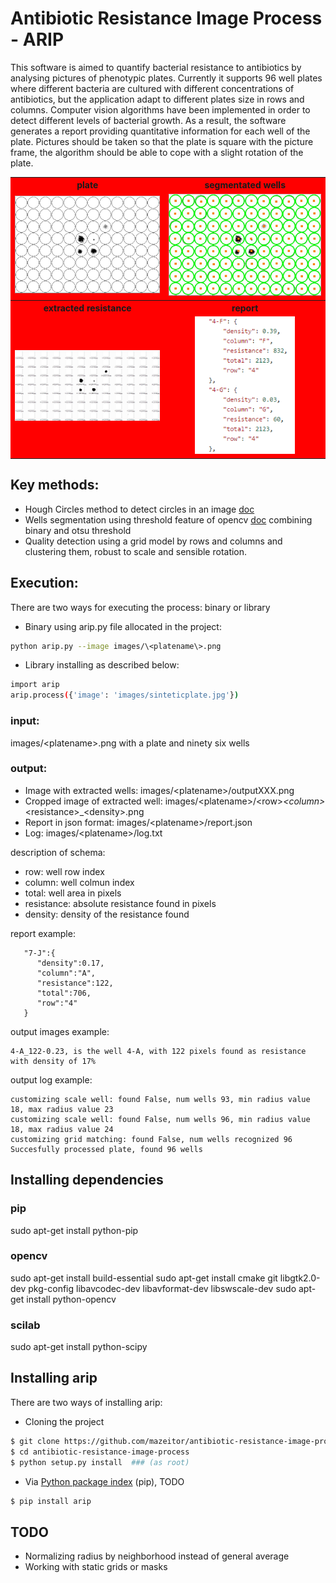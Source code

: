 # Antibiotic Resistance Image Process - ARIP
This software is aimed to quantify bacterial resistance to antibiotics by analysing pictures of phenotypic plates. Currently it supports 96 well plates where different bacteria are cultured with different concentrations of antibiotics, but the application adapt to different plates size in rows and columns. Computer vision algorithms have been implemented in order to detect different levels of bacterial growth. As a result, the software generates a report providing quantitative information for each well of the plate. Pictures should be taken so that the plate is square with the picture frame, the algorithm should be able to cope with a slight rotation of the plate.

<table>
  <colgroup>
    <col span="2" style="background-color:red">
    <col style="background-color:yellow">
  </colgroup>
  <tr>
    <th>plate</th>
    <th>segmentated wells</th>
  </tr>
  <tr>
    <td align="middle"><img src="arip/images/sinteticplatebac.jpg" width="480"></td>
    <td align="middle"><img src="arip/output/sinteticplatebac/output2.jpg" width="480"></td>
  </tr>
    <tr>
    <th>extracted resistance</th>
    <th>report</th>
  </tr>
  <tr>
    <td align="middle"><img src="arip/output/sinteticplatebac/report.png" width="480"></td>
    <td align="middle"><img src="arip/output/sinteticplatebac/report_json.png" width="160"></td>
  </tr>
</table>

## Key methods:
* Hough Circles method to detect circles in an image [doc](http://docs.opencv.org/2.4/doc/tutorials/imgproc/imgtrans/hough_circle/hough_circle.html)
* Wells segmentation using threshold feature of opencv [doc](http://docs.opencv.org/2.4/modules/imgproc/doc/miscellaneous_transformations.html#threshold) combining binary and otsu threshold
* Quality detection using a grid model by rows and columns and clustering them, robust to scale and sensible rotation.

## Execution:
There are two ways for executing the process: binary or library
* Binary using arip.py file allocated in the project:
```bash
python arip.py --image images/\<platename\>.png
```
* Library installing as described below:
```bash
import arip
arip.process({'image': 'images/sinteticplate.jpg'})
```

### input:
images/\<platename\>.png with a plate and ninety six wells

### output:
* Image with extracted wells: images/\<platename\>/outputXXX.png 
* Cropped image of extracted well: images/\<platename\>/\<row\>_\<column\>_\<resistance\>_\<density\>.png
* Report in json format: images/\<platename\>/report.json
* Log: images/\<platename\>/log.txt 

description of schema:
* row: well row index
* column: well colmun index
* total: well area in pixels
* resistance: absolute resistance found in pixels
* density: density of the resistance found

report example:
```
   "7-J":{  
      "density":0.17,
      "column":"A",
      "resistance":122,
      "total":706,
      "row":"4"
   }
```
output images example:
```  
4-A_122-0.23, is the well 4-A, with 122 pixels found as resistance with density of 17%
```
output log example:
```
customizing scale well: found False, num wells 93, min radius value 18, max radius value 23
customizing scale well: found False, num wells 96, min radius value 18, max radius value 24
customizing grid matching: found False, num wells recognized 96
Succesfully processed plate, found 96 wells
```

## Installing dependencies
### pip
sudo apt-get install python-pip
### opencv
sudo apt-get install build-essential
sudo apt-get install cmake git libgtk2.0-dev pkg-config libavcodec-dev libavformat-dev libswscale-dev
sudo apt-get install python-opencv
### scilab
sudo apt-get install python-scipy

## Installing arip
There are two ways of installing arip:
* Cloning the project

```bash
$ git clone https://github.com/mazeitor/antibiotic-resistance-image-process.git
$ cd antibiotic-resistance-image-process
$ python setup.py install  ### (as root)
```
* Via [Python package index](https://pypi.python.org/pypi/pip) (pip), TODO
```bash
$ pip install arip
```

## TODO
* Normalizing radius by neighborhood instead of general average
* Working with static grids or masks
